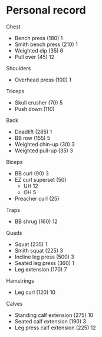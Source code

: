 # Personal record

Chest
- Bench press (180) 1
- Smith bench press (210) 1
- Weighted dip (35) 6
- Pull over (45) 12

Shoulders
- Overhead press (100) 1

Triceps
- Skull crusher (70) 5
- Push down (110)

Back
- Deadlift (285) 1
- BB row (155) 5
- Weighted chin-up (30) 3
- Weighted pull-up (35) 3

Biceps
- BB curl (90) 3
- EZ curl superset (50)
  - UH 12
  - OH 5
- Preacher curl (25)

Traps
- BB shrug (160) 12

Quads
- Squat (235) 1
- Smith squat (225) 3
- Incline leg press (500) 3
- Seated leg press (360) 1
- Leg extension (170) 7

Hamstrings
- Leg curl (120) 10

Calves
- Standing calf extension (275) 10
- Seated calf extension (190) 3
- Leg press calf extension (225) 12